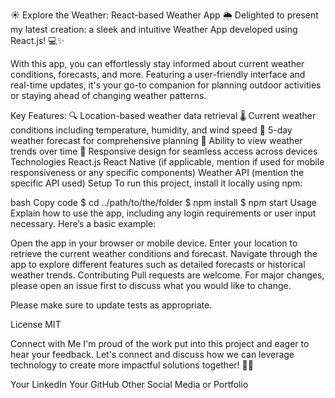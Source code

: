 ☀️ Explore the Weather: React-based Weather App
🌦️ Delighted to present my latest creation: a sleek and intuitive Weather App developed using React.js! 💻✨

With this app, you can effortlessly stay informed about current weather conditions, forecasts, and more. Featuring a user-friendly interface and real-time updates, it's your go-to companion for planning outdoor activities or staying ahead of changing weather patterns.

Key Features:
🔍 Location-based weather data retrieval
🌡️ Current weather conditions including temperature, humidity, and wind speed
🌅 5-day weather forecast for comprehensive planning
📅 Ability to view weather trends over time
📱 Responsive design for seamless access across devices
Technologies
React.js
React Native (if applicable, mention if used for mobile responsiveness or any specific components)
Weather API (mention the specific API used)
Setup
To run this project, install it locally using npm:

bash
Copy code
$ cd ../path/to/the/folder
$ npm install
$ npm start
Usage
Explain how to use the app, including any login requirements or user input necessary. Here’s a basic example:

Open the app in your browser or mobile device.
Enter your location to retrieve the current weather conditions and forecast.
Navigate through the app to explore different features such as detailed forecasts or historical weather trends.
Contributing
Pull requests are welcome. For major changes, please open an issue first to discuss what you would like to change.

Please make sure to update tests as appropriate.

License
MIT

Connect with Me
I'm proud of the work put into this project and eager to hear your feedback. Let's connect and discuss how we can leverage technology to create more impactful solutions together! 👨‍💻

Your LinkedIn
Your GitHub
Other Social Media or Portfolio
